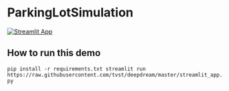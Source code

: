 # ParkingLotSimulation

[![Streamlit App](https://static.streamlit.io/badges/streamlit_badge_black_white.svg)](https://mdarfan357-parkinglotsimulation-streamlit-app-h85j7o.streamlit.app/)

## How to run this demo

`pip install -r requirements.txt
streamlit run https://raw.githubusercontent.com/tvst/deepdream/master/streamlit_app.py`
